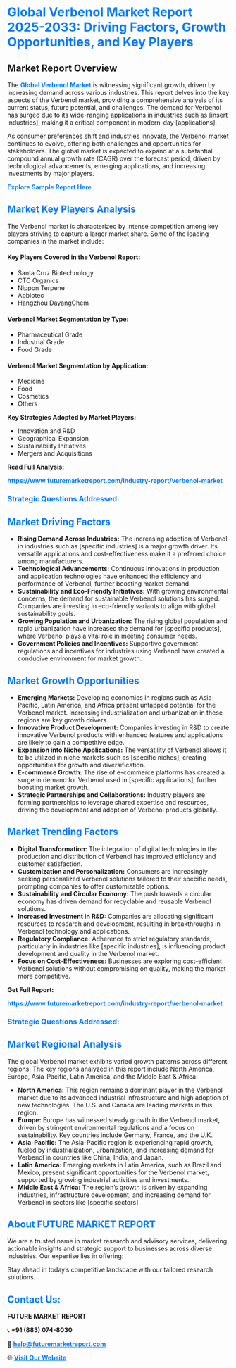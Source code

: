<h1 style="color: #007BFF;">Global Verbenol Market Report 2025-2033: Driving Factors, Growth Opportunities, and Key Players</h1>

<section id="overview">
<h2>Market Report Overview</h2>
<p>The <a href="https://www.futuremarketreport.com/industry-report/verbenol-market" style="color: #007BFF; text-decoration: none;"><strong>Global Verbenol Market</strong></a> is witnessing significant growth, driven by increasing demand across various industries. This report delves into the key aspects of the Verbenol market, providing a comprehensive analysis of its current status, future potential, and challenges. The demand for Verbenol has surged due to its wide-ranging applications in industries such as [insert industries], making it a critical component in modern-day [applications].</p>
<p>As consumer preferences shift and industries innovate, the Verbenol market continues to evolve, offering both challenges and opportunities for stakeholders. The global market is expected to expand at a substantial compound annual growth rate (CAGR) over the forecast period, driven by technological advancements, emerging applications, and increasing investments by major players.</p>
</section>

<section id="overview">
<p><a href="https://www.futuremarketreport.com/request-sample/reportId=84087" style="color: #007BFF; text-decoration: none;"><strong>Explore Sample Report Here</strong></a></p>
</section>

<section id="key-players">
<h2 style="color: #007BFF;">Market Key Players Analysis</h2>
<p>The Verbenol market is characterized by intense competition among key players striving to capture a larger market share. Some of the leading companies in the market include:</p>
<h4>Key Players Covered in the Verbenol Report:</h4>
<ul><li>Santa Cruz Biotechnology</li><li>CTC Organics</li><li>Nippon Terpene</li><li>Abbiotec</li><li>Hangzhou DayangChem</li></ul>
<h4>Verbenol Market Segmentation by Type:</h4>
<ul><li>Pharmaceutical Grade</li><li>Industrial Grade</li><li>Food Grade</li></ul>

<h4>Verbenol Market Segmentation by Application:</h4>
<ul><li>Medicine</li><li>Food</li><li>Cosmetics</li><li>Others</li></ul>
<p><strong>Key Strategies Adopted by Market Players:</strong></p>
<ul>
<li>Innovation and R&D</li>
<li>Geographical Expansion</li>
<li>Sustainability Initiatives</li>
<li>Mergers and Acquisitions</li>
</ul>
</section>

<section>
<p><strong>Read Full Analysis: </strong></p><a href="https://www.futuremarketreport.com/industry-report/verbenol-market" style="color: #007BFF; text-decoration: none;"><strong>https://www.futuremarketreport.com/industry-report/verbenol-market</strong></a>
<h3 style="color: #007BFF;">Strategic Questions Addressed:</h3>
</section>

<section id="driving-factors">
<h2 style="color: #007BFF;">Market Driving Factors</h2>
<ul>
<li><strong>Rising Demand Across Industries:</strong> The increasing adoption of Verbenol in industries such as [specific industries] is a major growth driver. Its versatile applications and cost-effectiveness make it a preferred choice among manufacturers.</li>
<li><strong>Technological Advancements:</strong> Continuous innovations in production and application technologies have enhanced the efficiency and performance of Verbenol, further boosting market demand.</li>
<li><strong>Sustainability and Eco-Friendly Initiatives:</strong> With growing environmental concerns, the demand for sustainable Verbenol solutions has surged. Companies are investing in eco-friendly variants to align with global sustainability goals.</li>
<li><strong>Growing Population and Urbanization:</strong> The rising global population and rapid urbanization have increased the demand for [specific products], where Verbenol plays a vital role in meeting consumer needs.</li>
<li><strong>Government Policies and Incentives:</strong> Supportive government regulations and incentives for industries using Verbenol have created a conducive environment for market growth.</li>
</ul>
</section>

<section id="growth-opportunities">
<h2 style="color: #007BFF;">Market Growth Opportunities</h2>
<ul>
<li><strong>Emerging Markets:</strong> Developing economies in regions such as Asia-Pacific, Latin America, and Africa present untapped potential for the Verbenol market. Increasing industrialization and urbanization in these regions are key growth drivers.</li>
<li><strong>Innovative Product Development:</strong> Companies investing in R&D to create innovative Verbenol products with enhanced features and applications are likely to gain a competitive edge.</li>
<li><strong>Expansion into Niche Applications:</strong> The versatility of Verbenol allows it to be utilized in niche markets such as [specific niches], creating opportunities for growth and diversification.</li>
<li><strong>E-commerce Growth:</strong> The rise of e-commerce platforms has created a surge in demand for Verbenol used in [specific applications], further boosting market growth.</li>
<li><strong>Strategic Partnerships and Collaborations:</strong> Industry players are forming partnerships to leverage shared expertise and resources, driving the development and adoption of Verbenol products globally.</li>
</ul>
</section>

<section id="trending-factors">
<h2 style="color: #007BFF;">Market Trending Factors</h2>
<ul>
<li><strong>Digital Transformation:</strong> The integration of digital technologies in the production and distribution of Verbenol has improved efficiency and customer satisfaction.</li>
<li><strong>Customization and Personalization:</strong> Consumers are increasingly seeking personalized Verbenol solutions tailored to their specific needs, prompting companies to offer customizable options.</li>
<li><strong>Sustainability and Circular Economy:</strong> The push towards a circular economy has driven demand for recyclable and reusable Verbenol solutions.</li>
<li><strong>Increased Investment in R&D:</strong> Companies are allocating significant resources to research and development, resulting in breakthroughs in Verbenol technology and applications.</li>
<li><strong>Regulatory Compliance:</strong> Adherence to strict regulatory standards, particularly in industries like [specific industries], is influencing product development and quality in the Verbenol market.</li>
<li><strong>Focus on Cost-Effectiveness:</strong> Businesses are exploring cost-efficient Verbenol solutions without compromising on quality, making the market more competitive.</li>
</ul>
</section>

<section>
<p><strong>Get Full Report: </strong></p><a href="https://www.futuremarketreport.com/industry-report/verbenol-market" style="color: #007BFF; text-decoration: none;"><strong>https://www.futuremarketreport.com/industry-report/verbenol-market</strong></a>
<h3 style="color: #007BFF;">Strategic Questions Addressed:</h3>
</section>


<section id="regional-analysis">
<h2 style="color: #007BFF;">Market Regional Analysis</h2>
<p>The global Verbenol market exhibits varied growth patterns across different regions. The key regions analyzed in this report include North America, Europe, Asia-Pacific, Latin America, and the Middle East & Africa:</p>
<ul>
<li><strong>North America:</strong> This region remains a dominant player in the Verbenol market due to its advanced industrial infrastructure and high adoption of new technologies. The U.S. and Canada are leading markets in this region.</li>
<li><strong>Europe:</strong> Europe has witnessed steady growth in the Verbenol market, driven by stringent environmental regulations and a focus on sustainability. Key countries include Germany, France, and the U.K.</li>
<li><strong>Asia-Pacific:</strong> The Asia-Pacific region is experiencing rapid growth, fueled by industrialization, urbanization, and increasing demand for Verbenol in countries like China, India, and Japan.</li>
<li><strong>Latin America:</strong> Emerging markets in Latin America, such as Brazil and Mexico, present significant opportunities for the Verbenol market, supported by growing industrial activities and investments.</li>
<li><strong>Middle East & Africa:</strong> The region’s growth is driven by expanding industries, infrastructure development, and increasing demand for Verbenol in sectors like [specific sectors].</li>
</ul>
</section>

<footer>
<h2 style="color: #007BFF;">About FUTURE MARKET REPORT</h2>
<p>We are a trusted name in market research and advisory services, delivering actionable insights and strategic support to businesses across diverse industries. Our expertise lies in offering:</p>

<p>Stay ahead in today’s competitive landscape with our tailored research solutions.</p>

<h2 style="color: #007BFF;">Contact Us:</h2>
<p><strong>FUTURE MARKET REPORT</strong></p>
<p>📞 <strong>+91 (883) 074-8030</strong></p>
<p>📧 <strong><a href="mailto:help@futuremarketreport.com" style="color: #007BFF;">help@futuremarketreport.com</a></strong></p>
<p>🌐 <strong><a href="https://www.futuremarketreport.com/" style="color: #007BFF;">Visit Our Website</a></strong></p>
</footer>